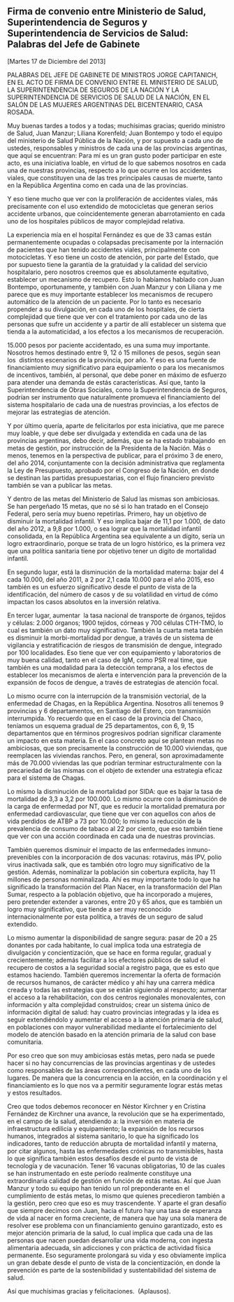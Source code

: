 Firma de convenio entre Ministerio de Salud, Superintendencia de Seguros y Superintendencia de Servicios de Salud: Palabras del Jefe de Gabinete
------------------------------------------------------------------------------------------------------------------------------------------------

[Martes 17 de Diciembre del 2013]

PALABRAS DEL JEFE DE GABINETE DE MINISTROS JORGE CAPITANICH, EN EL ACTO
DE FIRMA DE CONVENIO ENTRE EL MINISTERIO DE SALUD, LA SUPERINTENDENCIA
DE SEGUROS DE LA NACIÓN Y LA SUPERINTENDENCIA DE SERVICIOS DE SALUD DE
LA NACIÓN, EN EL SALÓN DE LAS MUJERES ARGENTINAS DEL BICENTENARIO, CASA
ROSADA.

Muy buenas tardes a todos y a todas; muchísimas gracias; querido
ministro de Salud, Juan Manzur; Liliana Korenfeld; Juan Bontempo y todo
el equipo del ministerio de Salud Pública de la Nación, y por supuesto a
cada uno de ustedes, responsables y ministros de cada una de las
provincias argentinas, que aquí se encuentran: Para mí es un gran gusto
poder participar en este acto, es una iniciativa loable, en virtud de lo
que sabemos nosotros en cada una de nuestras provincias, respecto a lo
que ocurre en los accidentes viales, que constituyen una de las tres
principales causas de muerte, tanto en la República Argentina como en
cada una de las provincias.

Y eso tiene mucho que ver con la proliferación de accidentes viales, más
precisamente con el uso extendido de motocicletas que generan serios
accidente urbanos, que coincidentemente generan abarrotamiento en cada
uno de los hospitales públicos de mayor complejidad relativa.

La experiencia mía en el hospital Fernández es que de 33 camas están
permanentemente ocupadas o colapsadas precisamente por la internación de
pacientes que han tenido accidentes viales, principalmente con
motocicletas. Y eso tiene un costo de atención, por parte del Estado,
que por supuesto tiene la garantía de la gratuidad y la calidad del
servicio hospitalario, pero nosotros creemos que es absolutamente
equitativo, establecer un mecanismo de recupero. Esto lo habíamos
hablado con Juan Bontempo, oportunamente, y también con Juan Manzur y
con Liliana y me parece que es muy importante establecer los mecanismos
de recupero automático de la atención de un paciente. Por lo tanto es
necesario propender a su divulgación, en cada uno de los hospitales, de
cierta complejidad que tiene que ver con el tratamiento por cada uno de
las personas que sufre un accidente y a partir de allí establecer un
sistema que tienda a la automaticidad, a los efectos a los mecanismos de
recuperación.

15.000 pesos por paciente accidentado, es una suma muy importante.
Nosotros hemos destinado entre 9, 12 ó 15 millones de pesos, según sean
los  distintos escenarios de la provincia, por año. Y eso es una fuente
de financiamiento muy significativo para equipamiento o para los
mecanismos de incentivos, también, al personal, que debe poner en máximo
de esfuerzo para atender una demanda de estás características. Así que,
tanto la Superintendencia de Obras Sociales, como la Superintendencia de
Seguros, podrían ser instrumento que naturalmente promueva el
financiamiento del sistema hospitalario de cada una de nuestras
provincias, a los efectos de mejorar las estrategias de atención.

Y por último quería, aparte de felicitarlos por esta iniciativa, que me
parece muy loable, y que debe ser divulgada y extendida en cada una de
las provincias argentinas, debo decir, además, que se ha estado
trabajando  en metas de gestión, por instrucción de la Presidenta de la
Nación. Más o menos, tenemos en la perspectiva de publicar, para el
próximo 3 de enero, del año 2014, conjuntamente con la decisión
administrativa que reglamenta la Ley de Presupuesto, aprobado por el
Congreso de la Nación, en donde se destinan las partidas
presupuestarias, con el flujo financiero previsto también se van a
publicar las metas.

Y dentro de las metas del Ministerio de Salud las mismas son ambiciosas.
Se han pergeñado 15 metas, que no sé si lo han tratado en el Consejo
Federal, pero sería muy bueno repetirlas. Primero, hay un objetivo de
disminuir la mortalidad infantil. Y eso implica bajar de 11,1 por 1.000,
de dato del año 2012, a 9,8 por 1.000, o sea lograr que la mortalidad
infantil consolidada, en la República Argentina sea equivalente a un
dígito, sería un logro extraordinario, porque se trata de un logro
histórico, es la primera vez que una política sanitaria tiene por
objetivo tener un dígito de mortalidad infantil.

En segundo lugar, está la disminución de la mortalidad materna: bajar
del 4 cada 10.000, del año 2011, a 2 por 2,1 cada 10.000 para el año
2015, eso también es un esfuerzo significativo desde el punto de vista
de la identificación, del número de casos y de su volatilidad en virtud
de cómo impactan los casos absolutos en la inversión relativa.

En tercer lugar, aumentar  la tasa nacional de transporte de órganos,
tejidos y células: 2.000 órganos; 1900 tejidos, córneas y 700 células
CTH-TMO, lo cual es también un dato muy significativo. También la cuarta
meta también es disminuir la morbi-mortalidad por dengue, a través de un
sistema de vigilancia y estratificación de riesgos de transmisión de
dengue, integrado por 100 localidades. Eso tiene que ver con
equipamiento y laboratorios de muy buena calidad, tanto en el caso de
IgM, como PSR real time, que también es una modalidad para la detección
temprana, a los efectos de establecer los mecanismos de alerta e
intervención para la prevención de la expansión de focos de dengue, a
través de estrategias de atención focal.

Lo mismo ocurre con la interrupción de la transmisión vectorial, de la
enfermedad de Chagas, en la República Argentina. Nosotros allí tenemos 9
provincias y 6 departamentos, en Santiago del Estero, con transmisión
interrumpida. Yo recuerdo que en el caso de la provincia del Chaco,
teníamos un esquema gradual de 25 departamentos, con 6, 9, 15
departamentos que en términos progresivos podrían significar claramente
un impacto en esta materia. En el caso concreto aquí se plantean metas
no ambiciosas, que son precisamente la construcción de 10.000 viviendas,
que reemplacen las viviendas ranchos. Pero, en general, son
aproximadamente más de 70.000 viviendas las que podrían terminar
estructuralmente con la precariedad de las mismas con el objeto de
extender una estrategia eficaz para el sistema de Chagas.

Lo mismo la disminución de la mortalidad por SIDA: que es bajar la tasa
de mortalidad de 3,3 a 3,2 por 100.000. Lo mismo ocurre con la
disminución de la carga de enfermedad por NT, que es reducir la
mortalidad prematura por enfermedad cardiovascular, que tiene que ver
con aquellos con años de vida perdidos de ATBP a 73 por 10.000; lo mismo
la reducción de la prevalencia de consumo de tabaco al 22 por ciento,
que eso también tiene que ver con una acción coordinada en cada una de
nuestras provincias.

También queremos disminuir el impacto de las enfermedades
inmuno-prevenibles con la incorporación de dos vacunas: rotavirus, más
IPV, polio virus inactivada salk, que es también otro logro muy
significativo de la gestión. Además, nominalizar la población sin
cobertura explícita, hay 11 millones de personas nominalizada. Ahí es
muy importante todo lo que ha significado la transformación del Plan
Nacer, en la transformación del Plan Sumar, respecto a la población
objetivo, que ha incorporado a mujeres, pero pretender extender a
varones, entre 20 y 65 años, que es también un logro muy significativo,
que tiende a ser muy reconocido internacionalmente por esta política, a
través de un seguro de salud extendido.

Lo mismo aumentar la disponibilidad de sangre segura: pasar de 20 a 25
donantes por cada habitante, lo cual implica toda una estrategia de
divulgación y concientización, que se hace en forma regular, gradual y
crecientemente; además facilitar a los efectores públicos de salud el
recupero de costos a la seguridad social a registro paga, que es esto
que estamos haciendo. También queremos incrementar la oferta de
formación de recursos humanos, de carácter médico y ahí hay una carrera
médica creada y todas las estrategias que se están siguiendo al
respecto; aumentar el acceso a la rehabilitación, con dos centros
regionales monovalentes, con información y alta complejidad construidos;
crear un sistema único de información digital de salud: hay cuatro
provincias integradas y la idea es seguir extendiéndolo y aumentar el
acceso a la atención primaria de salud, en poblaciones con mayor
vulnerabilidad mediante el fortalecimiento del modelo de atención basado
en la atención primaria de la salud con base comunitaria.

Por eso creo que son muy ambiciosas estás metas, pero nada se puede
hacer si no hay concurrencias de las provincias argentinas y de ustedes
como responsables de las áreas correspondientes, en cada uno de los
lugares. De manera que la concurrencia en la acción, en la coordinación
y el financiamiento es lo que nos va a permitir seguramente lograr estás
metas y estos resultados.

Creo que todos debemos reconocer en Néstor Kirchner y en Cristina
Fernández de Kirchner una avance, la revolución que se ha experimentado,
en el campo de la salud, atendiendo a: la inversión en materia de
infraestructura edilicia y equipamiento; la expansión de los recursos
humanos, integrados al sistema sanitario, lo que ha significado los
indicadores, tanto de reducción abrupta de mortalidad infantil y
materna, por citar algunos, hasta las enfermedades crónicas no
transmisibles, hasta lo que significa también estos desafíos desde el
punto de vista de tecnología y de vacunación. Tener 16 vacunas
obligatorias, 10 de las cuales se han instrumentado en este período
realmente constituye una extraordinaria calidad de gestión en función de
estás metas. Así que Juan Manzur y todo su equipo han tenido un rol
preponderante en el cumplimiento de estás metas, lo mismo que quienes
precedieron también a la gestión, pero creo que eso es muy trascendente.
Y aparte el gran desafío que siempre decimos con Juan, hacia el futuro
hay una tasa de esperanza de vida al nacer en forma creciente, de manera
que hay una sola manera de resolver ese problema con un financiamiento
genuino garantizado, esto es mejor atención primaria de la salud, lo
cual implica que cada una de las personas que nacen puedan desarrollar
una vida moderna, con ingesta alimentaria adecuada, sin adicciones y con
práctica de actividad física permanente. Eso seguramente prolongará su
vida y eso obviamente implica un gran debate desde el punto de vista de
la concientización, en donde la prevención es parte de la sostenibilidad
y sustentabilidad del sistema de salud.

Así que muchísimas gracias y felicitaciones.  (Aplausos).   
